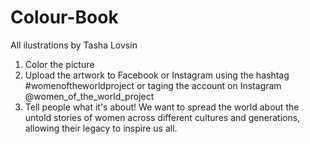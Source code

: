 # Colour-Book

All ilustrations by Tasha Lovsin

1. Color the picture 
2. Upload the artwork to Facebook or Instagram using the hashtag #womenoftheworldproject or taging the account on Instagram @women_of_the_world_project
3. Tell people what it's about! We want to spread the world about the untold stories of women across different cultures and generations, allowing their legacy to inspire us all. 
